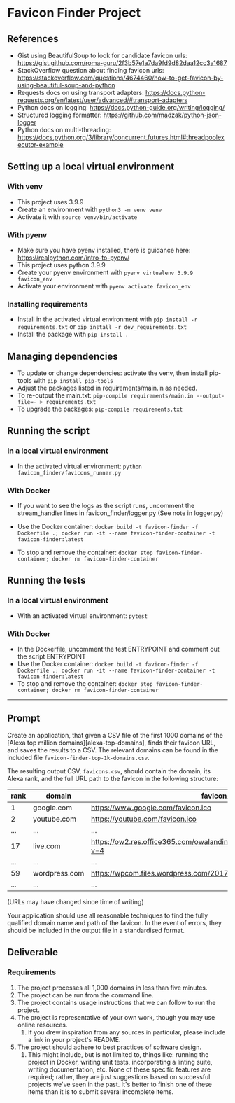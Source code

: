 # Favicon Finder Project

## References

- Gist using BeautifulSoup to look for candidate favicon urls: https://gist.github.com/roma-guru/2f3b57e1a7da9fd9d82daa12cc3a1687
- StackOverflow question about finding favicon urls: https://stackoverflow.com/questions/4674460/how-to-get-favicon-by-using-beautiful-soup-and-python
- Requests docs on using transport adapters: https://docs.python-requests.org/en/latest/user/advanced/#transport-adapters
- Python docs on logging: https://docs.python-guide.org/writing/logging/
- Structured logging formatter: https://github.com/madzak/python-json-logger
- Python docs on multi-threading: https://docs.python.org/3/library/concurrent.futures.html#threadpoolexecutor-example

## Setting up a local virtual environment
### With venv
- This project uses 3.9.9
- Create an environment with `python3 -m venv venv`
- Activate it with `source venv/bin/activate`

### With pyenv
- Make sure you have pyenv installed, there is guidance here: https://realpython.com/intro-to-pyenv/
- This project uses python 3.9.9
- Create your pyenv environment with `pyenv virtualenv 3.9.9 favicon_env`
- Activate your environment with `pyenv activate favicon_env`

### Installing requirements
- Install in the activated virtual environment with `pip install -r requirements.txt` or `pip install -r dev_requirements.txt`
- Install the package with `pip install .`

## Managing dependencies
- To update or change dependencies: activate the venv, then install pip-tools with `pip install pip-tools`
- Adjust the packages listed in requirements/main.in as needed.
- To re-output the main.txt: `pip-compile requirements/main.in --output-file=- > requirements.txt`
- To upgrade the packages: `pip-compile requirements.txt`


## Running the script
### In a local virtual environment
- In the activated virtual environment: `python favicon_finder/favicons_runner.py`
### With Docker
- If you want to see the logs as the script runs, uncomment the stream_handler lines in favicon_finder/logger.py (See note in logger.py)

- Use the Docker container: `docker build -t favicon-finder -f Dockerfile .; docker run -it --name favicon-finder-container -t favicon-finder:latest`
- To stop and remove the container: `docker stop favicon-finder-container; docker rm favicon-finder-container`

## Running the tests
### In a local virtual environment
- With an activated virtual environment: `pytest`
### With Docker
- In the Dockerfile, uncomment the test ENTRYPOINT and comment out the script ENTRYPOINT
- Use the Docker container: `docker build -t favicon-finder -f Dockerfile .; docker run -it --name favicon-finder-container -t favicon-finder:latest`
- To stop and remove the container: `docker stop favicon-finder-container; docker rm favicon-finder-container`

------------------

## Prompt

Create an application, that given a CSV file of the first 1000 domains of the [Alexa top million domains][alexa-top-domains], finds their favicon URL, and saves the results to a CSV. The relevant domains can be found in the included file `favicon-finder-top-1k-domains.csv`.

The resulting output CSV, `favicons.csv`, should contain the domain, its Alexa rank, and the full URL path to the favicon in the following structure:

| rank | domain        | favicon_url                                                  |
| ---- | ------------- | ------------------------------------------------------------ |
| 1    | google.com    | https://www.google.com/favicon.ico                           |
| 2    | youtube.com   | https://youtube.com/favicon.ico                              |
| ...  | ...           | ...                                                          |
| 17   | live.com      | https://ow2.res.office365.com/owalanding/2021.8.25.01/images/favicon.ico?v=4 |
| ...  | ...           | ...                                                          |
| 59   | wordpress.com | https://wpcom.files.wordpress.com/2017/11/cropped-wordpress.png?w=16 |
| ...  | ...           | ...                                                          |

(URLs may have changed since time of writing)

Your application should use all reasonable techniques to find the fully qualified domain name and path of the favicon. In the event of errors, they should be included in the output file in a standardised format.

## Deliverable

### Requirements

1. The project processes all 1,000 domains in less than five minutes.
1. The project can be run from the command line.
1. The project contains usage instructions that we can follow to run the project.
1. The project is representative of your own work, though you may use online resources.
    1. If you drew inspiration from any sources in particular, please include a link in your project's README.
1. The project should adhere to best practices of software design.
    1. This might include, but is not limited to, things like: running the project in Docker, writing unit tests, incorporating a linting suite, writing documentation, etc. None of these specific features are required; rather, they are just suggestions based on successful projects we've seen in the past. It's better to finish one of these items than it is to submit several incomplete items.
